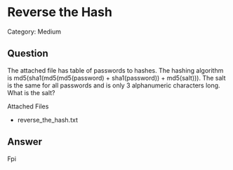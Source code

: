 # Reverse the Hash
Category: Medium

## Question

The attached file has table of passwords to hashes. The hashing algorithm is md5(sha1(md5(md5(password) + sha1(password)) + md5(salt))). The salt is the same for all passwords and is only 3 alphanumeric characters long. What is the salt?

Attached Files
- reverse_the_hash.txt

## Answer
Fpi
